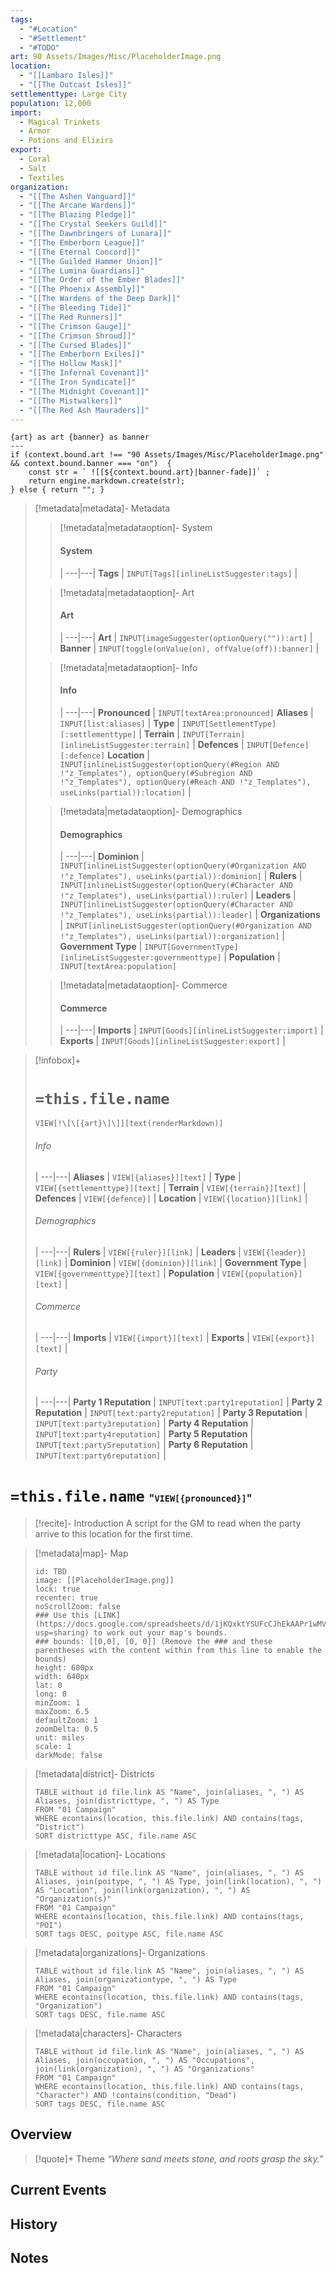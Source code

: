 ```yaml
---
tags:
  - "#Location"
  - "#Settlement"
  - "#TODO"
art: 90 Assets/Images/Misc/PlaceholderImage.png
location:
  - "[[Lambaro Isles]]"
  - "[[The Outcast Isles]]"
settlementtype: Large City
population: 12,000
import:
  - Magical Trinkets
  - Armor
  - Potions and Elixirs
export:
  - Coral
  - Salt
  - Textiles
organization:
  - "[[The Ashen Vanguard]]"
  - "[[The Arcane Wardens]]"
  - "[[The Blazing Pledge]]"
  - "[[The Crystal Seekers Guild]]"
  - "[[The Dawnbringers of Lunara]]"
  - "[[The Emberborn League]]"
  - "[[The Eternal Concord]]"
  - "[[The Guilded Hammer Union]]"
  - "[[The Lumina Guardians]]"
  - "[[The Order of the Ember Blades]]"
  - "[[The Phoenix Assembly]]"
  - "[[The Wardens of the Deep Dark]]"
  - "[[The Bleeding Tide]]"
  - "[[The Red Runners]]"
  - "[[The Crimson Gauge]]"
  - "[[The Crimson Shroud]]"
  - "[[The Cursed Blades]]"
  - "[[The Emberborn Exiles]]"
  - "[[The Hollow Mask]]"
  - "[[The Infernal Covenant]]"
  - "[[The Iron Syndicate]]"
  - "[[The Midnight Covenant]]"
  - "[[The Mistwalkers]]"
  - "[[The Red Ash Mauraders]]"
---
```



```meta-bind-js-view 
{art} as art {banner} as banner
--- 
if (context.bound.art !== "90 Assets/Images/Misc/PlaceholderImage.png" && context.bound.banner === "on")  { 
    const str = ` ![[${context.bound.art}|banner-fade]]` ;
    return engine.markdown.create(str); 
} else { return ""; }
```

> [!metadata|metadata]- Metadata 
>> [!metadata|metadataoption]- System
>> #### System
>>  |
>> ---|---|
>> **Tags** | `INPUT[Tags][inlineListSuggester:tags]` |
>
>> [!metadata|metadataoption]- Art
>> #### Art
>>  |
>> ---|---|
> **Art** | `INPUT[imageSuggester(optionQuery("")):art]` |
> **Banner** | `INPUT[toggle(onValue(on), offValue(off)):banner]` |
>
>> [!metadata|metadataoption]- Info
>> #### Info
>>  |
>> ---|---|
>> **Pronounced** |  `INPUT[textArea:pronounced]`
>> **Aliases** | `INPUT[list:aliases]` |
>> **Type** | `INPUT[SettlementType][:settlementtype]` |
>> **Terrain** | `INPUT[Terrain][inlineListSuggester:terrain]` |
>> **Defences** | `INPUT[Defence][:defence]`
>> **Location** | `INPUT[inlineListSuggester(optionQuery(#Region AND !"z_Templates"), optionQuery(#Subregion AND !"z_Templates"), optionQuery(#Reach AND !"z_Templates"), useLinks(partial)):location]` |
>
>> [!metadata|metadataoption]- Demographics
>> #### Demographics
>>  |
>> ---|---|
>> **Dominion** | `INPUT[inlineListSuggester(optionQuery(#Organization AND !"z_Templates"), useLinks(partial)):dominion]` |
>> **Rulers** | `INPUT[inlineListSuggester(optionQuery(#Character AND !"z_Templates"), useLinks(partial)):ruler]` |
>> **Leaders** | `INPUT[inlineListSuggester(optionQuery(#Character AND !"z_Templates"), useLinks(partial)):leader]` |
> **Organizations** | `INPUT[inlineListSuggester(optionQuery(#Organization AND !"z_Templates"), useLinks(partial)):organization]` |
>> **Government Type** | `INPUT[GovernmentType][inlineListSuggester:governmenttype]` |
>> **Population** |  `INPUT[textArea:population]`
>
>> [!metadata|metadataoption]- Commerce
>> #### Commerce
>>  |
>> ---|---|
>> **Imports** | `INPUT[Goods][inlineListSuggester:import]` |
>> **Exports** | `INPUT[Goods][inlineListSuggester:export]` |

> [!infobox]+
> # `=this.file.name`
> `VIEW[!\[\[{art}\]\]][text(renderMarkdown)]`
> ###### Info
>  |
> ---|---|
> **Aliases** | `VIEW[{aliases}][text]` |
> **Type** | `VIEW[{settlementtype}][text]` |
> **Terrain** | `VIEW[{terrain}][text]` |
> **Defences** | `VIEW[{defence}]` |
> **Location** | `VIEW[{location}][link]` |
> ###### Demographics
>  |
> ---|---|
> **Rulers** | `VIEW[{ruler}][link]` |
> **Leaders** | `VIEW[{leader}][link]` |
> **Dominion** | `VIEW[{dominion}][link]` |
> **Government Type** | `VIEW[{governmenttype}][text]` |
> **Population** | `VIEW[{population}][text]` |
> ###### Commerce
>  |
> ---|---|
> **Imports** | `VIEW[{import}][text]` |
> **Exports** | `VIEW[{export}][text]` |
> ###### Party
>  |
> ---|---|
> **Party 1 Reputation** | `INPUT[text:party1reputation]` |
> **Party 2 Reputation** | `INPUT[text:party2reputation]` |
> **Party 3 Reputation** | `INPUT[text:party3reputation]` |
> **Party 4 Reputation** | `INPUT[text:party4reputation]` |
> **Party 5 Reputation** | `INPUT[text:party5reputation]` |
> **Party 6 Reputation** | `INPUT[text:party6reputation]` |

# **`=this.file.name`** <span style="font-size: medium">"`VIEW[{pronounced}]`"</span>
> [!recite]- Introduction
> A script for the GM to read when the party arrive to this location for the first time.

> [!metadata|map]- Map
> ```leaflet
> id: TBD
> image: [[PlaceholderImage.png]]
> lock: true
> recenter: true
> noScrollZoom: false
> ### Use this [LINK](https://docs.google.com/spreadsheets/d/1jKQxktYSUFcCJhEkAAPr1wMVBTqUdpEfA5XveUXI17I/edit?usp=sharing) to work out your map's bounds.
> ### bounds: [[0,0], [0, 0]] (Remove the ### and these parentheses with the content within from this line to enable the bounds)
> height: 600px
> width: 640px
> lat: 0
> long: 0
> minZoom: 1
> maxZoom: 6.5
> defaultZoom: 1
> zoomDelta: 0.5
> unit: miles
> scale: 1
> darkMode: false
> ```

> [!metadata|district]- Districts
> ```dataview
> TABLE without id file.link AS "Name", join(aliases, ", ") AS Aliases, join(districttype, ", ") AS Type
> FROM "01 Campaign"
> WHERE econtains(location, this.file.link) AND contains(tags, "District")
> SORT districttype ASC, file.name ASC

> [!metadata|location]- Locations
> ```dataview
> TABLE without id file.link AS "Name", join(aliases, ", ") AS Aliases, join(poitype, ", ") AS Type, join(link(location), ", ") AS "Location", join(link(organization), ", ") AS "Organization(s)"
> FROM "01 Campaign"
> WHERE econtains(location, this.file.link) AND contains(tags, "POI")
> SORT tags DESC, poitype ASC, file.name ASC

> [!metadata|organizations]- Organizations
> ```dataview
> TABLE without id file.link AS "Name", join(aliases, ", ") AS Aliases, join(organizationtype, ", ") AS Type
> FROM "01 Campaign"
> WHERE econtains(location, this.file.link) AND contains(tags, "Organization")
> SORT tags DESC, file.name ASC

> [!metadata|characters]- Characters
> ```dataview
> TABLE without id file.link AS "Name", join(aliases, ", ") AS Aliases, join(occupation, ", ") AS "Occupations", join(link(organization), ", ") AS "Organizations"
> FROM "01 Campaign"
> WHERE econtains(location, this.file.link) AND contains(tags, "Character") AND !contains(condition, "Dead")
> SORT tags DESC, file.name ASC

## Overview
> [!quote]+ Theme
> *“Where sand meets stone, and roots grasp the sky.”*



## Current Events



## History



## Notes

